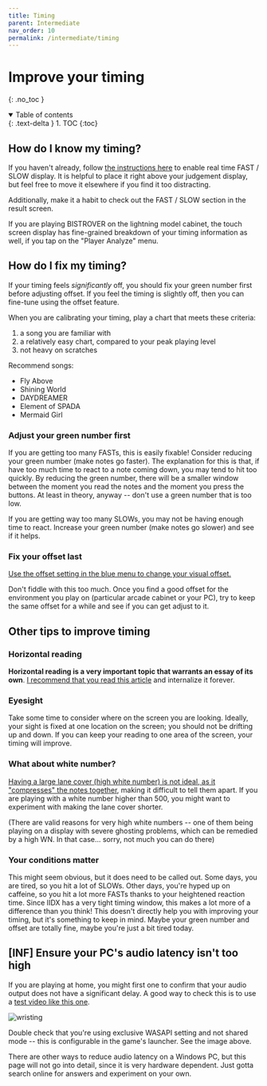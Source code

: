 ```yaml
---
title: Timing
parent: Intermediate
nav_order: 10
permalink: /intermediate/timing
---
```


# Improve your timing
{: .no_toc }

<details open markdown="block">
  <summary>
    Table of contents
  </summary>
  {: .text-delta }
1. TOC
{:toc}
</details>

## How do I know my timing?

If you haven't already, follow [the instructions here](/beginners/option2#timing-display-fastslow) to enable real time FAST / SLOW display. It is helpful to place it right above your judgement display, but feel free to move it elsewhere if you find it too distracting.

Additionally, make it a habit to check out the FAST / SLOW section in the result screen.

If you are playing BISTROVER on the lightning model cabinet, the touch screen display has fine-grained breakdown of your timing information as well, if you tap on the "Player Analyze" menu.

## How do I fix my timing?

If your timing feels *significantly* off, you should fix your green number first before adjusting offset. If you feel the timing is slightly off, then you can fine-tune using the offset feature.

When you are calibrating your timing, play a chart that meets these criteria:

1. a song you are familiar with
1. a relatively easy chart, compared to your peak playing level
1. not heavy on scratches

Recommend songs:
* Fly Above
* Shining World
* DAYDREAMER
* Element of SPADA
* Mermaid Girl

### Adjust your green number first

If you are getting too many FASTs, this is easily fixable! Consider reducing your green number (make notes go faster). The explanation for this is that, if have too much time to react to a note coming down, you may tend to hit too quickly. By reducing the green number, there will be a smaller window between the moment you read the notes and the moment you press the buttons. At least in theory, anyway -- don't use a green number that is too low.

If you are getting way too many SLOWs, you may not be having enough time to react. Increase your green number (make notes go slower) and see if it helps.

### Fix your offset last

[Use the offset setting in the blue menu to change your visual offset.](/beginners/option2#offset-adjustment)

Don't fiddle with this too much. Once you find a good offset for the environment you play on (particular arcade cabinet or your PC), try to keep the same offset for a while and see if you can get adjust to it.

## Other tips to improve timing

### Horizontal reading

**Horizontal reading is a very important topic that warrants an essay of its own**. [I recommend that you read this article](https://the-japari.tumblr.com/post/166760567060/horizontal-and-vertical-reading) and internalize it forever.

### Eyesight

Take some time to consider where on the screen you are looking. Ideally, your sight is fixed at one location on the screen; you should not be drifting up and down. If you can keep your reading to one area of the screen, your timing will improve.

### What about white number?

[Having a large lane cover (high white number) is not ideal, as it "compresses" the notes together](https://the-safari.com/3103), making it difficult to tell them apart. If you are playing with a white number higher than 500, you might want to experiment with making the lane cover shorter.

(There are valid reasons for very high white numbers -- one of them being playing on a display with severe ghosting problems, which can be remedied by a high WN. In that case... sorry, not much you can do there)

### Your conditions matter

This might seem obvious, but it does need to be called out. Some days, you are tired, so you hit a lot of SLOWs. Other days, you're hyped up on caffeine, so you hit a lot more FASTs thanks to your heightened reaction time. Since IIDX has a very tight timing window, this makes a lot more of a difference than you think! This doesn't directly help you with improving your timing, but it's something to keep in mind. Maybe your green number and offset are totally fine, maybe you're just a bit tired today.

## [INF] Ensure your PC's audio latency isn't too high

If you are playing at home, you might first one to confirm that your audio output does not have a significant delay. A good way to check this is to use a [test video like this one](https://www.youtube.com/watch?v=ucZl6vQ_8Uo).

![wristing](/assets/img/infinitas_audio.jpg)

Double check that you're using exclusive WASAPI setting and not shared mode -- this is configurable in the game's launcher. See the image above.

There are other ways to reduce audio latency on a Windows PC, but this page will not go into detail, since it is very hardware dependent. Just gotta search online for answers and experiment on your own.

